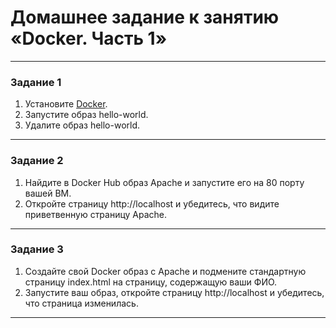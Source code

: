 # Домашнее задание к занятию «Docker. Часть 1»

---

### Задание 1  

1. Установите [Docker](https://www.docker.com/).
1. Запустите образ hello-world.
1. Удалите образ hello-world.

-----

### Задание 2

1. Найдите в Docker Hub образ Apache и запустите его на 80 порту вашей ВМ.
2. Откройте страницу http://localhost и убедитесь, что видите приветвенную страницу Apache.

-----

### Задание 3

1. Создайте свой Docker образ с Apache и подмените стандартную страницу index.html на страницу, содержащую ваши ФИО.
2. Запустите ваш образ, откройте страницу http://localhost и убедитесь, что страница изменилась.

-----
